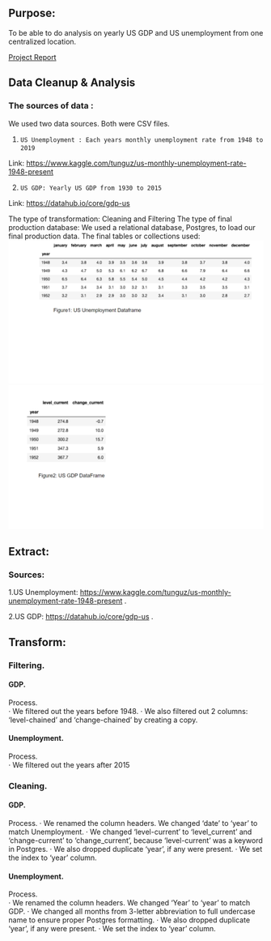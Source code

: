 ## Purpose:
To be able to do analysis on yearly US GDP and US unemployment from one centralized location. 

[Project Report](https://docs.google.com/document/d/10paAE3xX_7CimcTwOF3twK5LvelXhFmDSesd-P8gdZc/edit?ts=5ed2ad3f "Project Report")

## Data Cleanup & Analysis
### The sources of data :
 We used two data sources. Both were CSV files.
1.     US Unemployment : Each years monthly unemployment rate from 1948 to 2019
Link: https://www.kaggle.com/tunguz/us-monthly-unemployment-rate-1948-present

2.     US GDP: Yearly US GDP from 1930 to 2015
Link: https://datahub.io/core/gdp-us


The type of transformation:
Cleaning and Filtering
The type of final production database:
        	We used a relational database, Postgres, to load our final production data.
The final tables or collections used:
![unemp](unemployment.png)
![gdp](GDP.png)

## Extract:
### Sources:

1.US Unemployment: https://www.kaggle.com/tunguz/us-monthly-unemployment-rate-1948-present .

2.US GDP: https://datahub.io/core/gdp-us .

## Transform:
### Filtering.
 #### GDP.
 Process.  
·       We filtered out the years before 1948.
·       We also filtered out 2 columns: ‘level-chained’ and ‘change-chained’ by creating a copy.
 
#### Unemployment.
 Process.  
·       We filtered out the years after 2015
### Cleaning.
#### GDP.
 Process.
·       We renamed the column headers. We changed ‘date’ to ‘year’   to match Unemployment.
·       We changed ‘level-current’ to ‘level_current’ and ‘change-current’ to ‘change_current’, because ‘level-current’ was a keyword in Postgres.
·       We also dropped duplicate ‘year’, if any were present.
·       We set the index to ‘year’ column.
#### Unemployment.
 Process.  
·       We renamed the column headers. We changed ‘Year’ to ‘year’ to match GDP.
·       We changed all months from 3-letter abbreviation to full undercase name to ensure proper Postgres formatting.
·       We also dropped duplicate ‘year’, if any were present.
·       We set the index to ‘year’ column.

